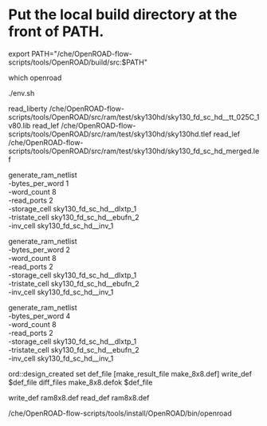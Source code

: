 

# Put the local build directory at the front of PATH.
export PATH="/che/OpenROAD-flow-scripts/tools/OpenROAD/build/src:$PATH"

which openroad

./env.sh


read_liberty /che/OpenROAD-flow-scripts/tools/OpenROAD/src/ram/test/sky130hd/sky130_fd_sc_hd__tt_025C_1v80.lib
read_lef     /che/OpenROAD-flow-scripts/tools/OpenROAD/src/ram/test/sky130hd/sky130hd.tlef
read_lef     /che/OpenROAD-flow-scripts/tools/OpenROAD/src/ram/test/sky130hd/sky130_fd_sc_hd_merged.lef

generate_ram_netlist \
    -bytes_per_word 1 \
    -word_count 8 \
    -read_ports 2 \
    -storage_cell sky130_fd_sc_hd__dlxtp_1 \
    -tristate_cell sky130_fd_sc_hd__ebufn_2 \
    -inv_cell sky130_fd_sc_hd__inv_1

generate_ram_netlist \
    -bytes_per_word 2 \
    -word_count 8 \
    -read_ports 2 \
    -storage_cell sky130_fd_sc_hd__dlxtp_1 \
    -tristate_cell sky130_fd_sc_hd__ebufn_2 \
    -inv_cell sky130_fd_sc_hd__inv_1

generate_ram_netlist \
    -bytes_per_word 4 \
    -word_count 8 \
    -read_ports 2 \
    -storage_cell sky130_fd_sc_hd__dlxtp_1 \
    -tristate_cell sky130_fd_sc_hd__ebufn_2 \
    -inv_cell sky130_fd_sc_hd__inv_1

ord::design_created
set def_file [make_result_file make_8x8.def]
write_def $def_file
diff_files make_8x8.defok $def_file


write_def ram8x8.def
read_def ram8x8.def

/che/OpenROAD-flow-scripts/tools/install/OpenROAD/bin/openroad